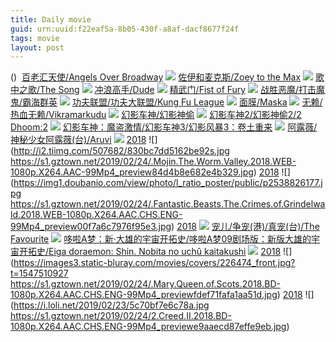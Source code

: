 ```yaml
---
title: Daily movie
guid: urn:uuid:f22eaf5a-8b05-430f-a8af-dacf8677f24f
tags: movie
layout: post
---
```


()
![]()
[百老汇天使/Angels Over Broadway](magnet:?xt=urn:btih:e21c8d551c818ae4ee85f5116ccd42e6a3aa2f52)
![](http://img.google.com.btba.xiaoeryi.com/upload/2019/02/25/41e0225569R581.big.jpg)
[佐伊和麦克斯/Zoey to the Max](magnet:?xt=urn:btih:d48720b39e24778a27ec595302521456881cfce4)
![](http://img.google.com.btba.xiaoeryi.com/upload/2019/02/25/6577U611570n23.big.jpg)
[歌中之歌/The Song](magnet:?xt=urn:btih:bf6eb2e4c74b49f2b436dd21d4d9e8a32c5acbfb)
![](http://img.google.com.btba.xiaoeryi.com/upload/2019/02/25/071127rJ556307.big.jpg)
[冲浪高手/Dude](magnet:?xt=urn:btih:2936f27591738b2022be13ca91ea68a8a95f4bd9)
![](http://img.google.com.btba.xiaoeryi.com/upload/2019/02/25/p90511802695t7.big.jpg)
[精武门/Fist of Fury](magnet:?xt=urn:btih:a5d75e039824730e798fd530a1c7baeeb9f0f09b)
![](http://img.google.com.btba.xiaoeryi.com/upload/2014/10/31/WWiTiVEyvVyE.big.jpg)
[战胜恶魔/打击魔鬼/霸海群英](magnet:?xt=urn:btih:4d8166ba3d0dac93791436f51f166060c965391a)
![](http://img.google.com.btba.xiaoeryi.com/upload/2014/10/31/D3-3-Y-QQYm-.big.jpg)
[功夫联盟/功夫大联盟/Kung Fu League](magnet:?xt=urn:btih:fb4eb9f64a054be16d77a344324d881408807ec1)
![](http://img.google.com.btba.xiaoeryi.com/upload/2018/11/28/473548Eo941405.big.jpg)
[面膜/Maska](magnet:?xt=urn:btih:8dafec2cbfe83613683a2d391cfc70cb37445524)
![](http://img.google.com.btba.xiaoeryi.com/upload/2019/02/23/05p8p153506831.big.jpg)
[无赖/热血无赖/Vikramarkudu](magnet:?xt=urn:btih:156b5f12c7a812c2a99cd9820656b7b79e4f330d)
![](http://img.google.com.btba.xiaoeryi.com/upload/2019/02/23/01011840A5K056.big.jpg)
[幻影车神/幻影神偷](magnet:?xt=urn:btih:bebe450865d5a5c93cd4f3f486f02eb9c6811007)
![](http://img.google.com.btba.xiaoeryi.com/upload/2014/11/01/-TR9T-R2T229.big.jpg)
[幻影车神2/幻影神偷2/2 Dhoom:2](magnet:?xt=urn:btih:bc01424f934699baf7e0c5658d072c2b5da08c57)
![](http://img.google.com.btba.xiaoeryi.com/upload/2019/02/23/L526z012885520.big.jpg)
[幻影车神：魔盗激情/幻影车神3/幻影风暴3：卷土重来](magnet:?xt=urn:btih:cb52ff2b4ece1006e4f1440ea122482ae819ed6f)
![](http://img.google.com.btba.xiaoeryi.com/upload/2014/11/01/qqMkxMxHxMqH.big.jpg)
[阿露薇/神秘少女阿露薇(台)/Aruvi](magnet:?xt=urn:btih:880946c85d3f8274a3fa1f1d2da194602546edc1)
![](http://img.google.com.btba.xiaoeryi.com/upload/2019/02/23/zK530542887106.big.jpg)
[2018](magnet:?xt=urn:btih:RDPCROGHQVUA75MUBYWMUT66LZOLVZWQ)
![](http://i2.tiimg.com/507682/830bc7dd5162be92s.jpg
https://s1.gztown.net/2019/02/24/.Mojin.The.Worm.Valley.2018.WEB-1080p.X264.AAC-99Mp4_preview84d4b8e682e4b329.jpg)
[2018](magnet:?xt=urn:btih:E363C6089495B80F3226BA297087B85E56818AF1)
![](https://img1.doubanio.com/view/photo/l_ratio_poster/public/p2538826177.jpg
https://s1.gztown.net/2019/02/24/.Fantastic.Beasts.The.Crimes.of.Grindelwald.2018.WEB-1080p.X264.AAC.CHS.ENG-99Mp4_preview00f7a6c7976f95e3.jpg)
[2018](magnet:?xt=urn:btih:5E16FB067BB4E032A6AC888F80663962BABD39BE)
![](https://s1.gztown.net/2019/02/24/.Free.Solo.2018.WEB-1080p.X264.AAC.CHS.ENG-99Mp4_preview533efc352c9c73af.jpg)
[宠儿/争宠(港)/真宠(台)/The Favourite](magnet:?xt=urn:btih:5521ba634544109d64bb0b5dbf284643d45be25c)
![](http://img.google.com.btba.xiaoeryi.com/upload/2019/02/17/5170533033M3!3.big.jpg)
[哆啦A梦：新·大雄的宇宙开拓史/哆啦A梦09剧场版：新版大雄的宇宙开拓史/Eiga doraemon: Shin. Nobita no uchû kaitakushi](magnet:?xt=urn:btih:b6ef01825fac5da8541da1a504543785058a8c22)
![](http://img.google.com.btba.xiaoeryi.com/upload/2019/02/23/81085V108539a8.big.jpg)
[2018](magnet:?xt=urn:btih:DF2D3BAEBF38C9F0B52AC0149DFDAF7C4DFA7645)
![](https://images3.static-bluray.com/movies/covers/226474_front.jpg?t=1547510927
https://s1.gztown.net/2019/02/24/.Mary.Queen.of.Scots.2018.BD-1080p.X264.AAC.CHS.ENG-99Mp4_previewfdef71fafa1aa51d.jpg)
[2018](magnet:?xt=urn:btih:7192FA87CAD2C1CCE0BCAA34B58D70DBA77E556F)
![](https://i.loli.net/2019/02/23/5c70bf7e6c78a.jpg
https://s1.gztown.net/2019/02/24/2.Creed.II.2018.BD-1080p.X264.AAC.CHS.ENG-99Mp4_previewe9aaecd87effe9eb.jpg)

